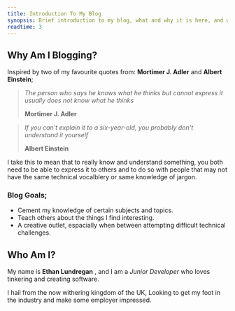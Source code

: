 ```yaml
---
title: Introduction To My Blog
synopsis: Brief introduction to my blog, what and why it is here, and what to expect
readtime: 3
---
```


## Why Am I Blogging?

Inspired by two of my favourite quotes from: **Mortimer J. Adler** and **Albert Einstein**;

> *The person who says he knows what he thinks but cannot express it usually does not know what he thinks* 
>
> **Mortimer J. Adler**

> *If you can't explain it to a six-year-old, you probably don't understand it yourself*
>
> **Albert Einstein**

I take this to mean that to really know and understand something, 
you both need to be able to express it to others 
and to do so with people that may not have the same technical vocalblery 
or same knowledge of jargon.

### Blog Goals;
- Cement my knowledge of certain subjects and topics.
- Teach others about the things I find interesting.
- A creative outlet, espacially when between attempting difficult technical challenges.

## Who Am I?

My name is **Ethan Lundregan** , and I am a *Junior Developer* who loves tinkering and creating software.

I hail from the now withering kingdom of the UK, Looking to get my foot in the industry and make some employer impressed.